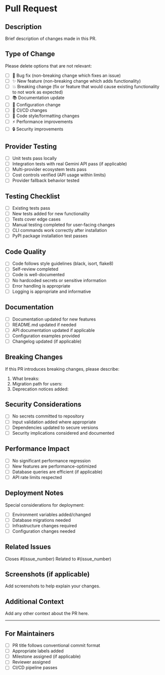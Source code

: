 # Pull Request

## Description

Brief description of changes made in this PR.

## Type of Change

Please delete options that are not relevant:

- [ ] 🐛 Bug fix (non-breaking change which fixes an issue)
- [ ] ✨ New feature (non-breaking change which adds functionality)  
- [ ] 💥 Breaking change (fix or feature that would cause existing functionality to not work as expected)
- [ ] 📚 Documentation update
- [ ] 🔧 Configuration change
- [ ] 🤖 CI/CD changes
- [ ] 🎨 Code style/formatting changes
- [ ] ⚡ Performance improvements
- [ ] 🔒 Security improvements

## Provider Testing

- [ ] Unit tests pass locally
- [ ] Integration tests with real Gemini API pass (if applicable)
- [ ] Multi-provider ecosystem tests pass
- [ ] Cost controls verified (API usage within limits)
- [ ] Provider fallback behavior tested

## Testing Checklist

- [ ] Existing tests pass
- [ ] New tests added for new functionality
- [ ] Tests cover edge cases
- [ ] Manual testing completed for user-facing changes
- [ ] CLI commands work correctly after installation
- [ ] PyPI package installation test passes

## Code Quality

- [ ] Code follows style guidelines (black, isort, flake8)
- [ ] Self-review completed
- [ ] Code is well-documented
- [ ] No hardcoded secrets or sensitive information
- [ ] Error handling is appropriate
- [ ] Logging is appropriate and informative

## Documentation

- [ ] Documentation updated for new features
- [ ] README.md updated if needed
- [ ] API documentation updated if applicable
- [ ] Configuration examples provided
- [ ] Changelog updated (if applicable)

## Breaking Changes

If this PR introduces breaking changes, please describe:

1. What breaks:
2. Migration path for users:
3. Deprecation notices added:

## Security Considerations

- [ ] No secrets committed to repository
- [ ] Input validation added where appropriate
- [ ] Dependencies updated to secure versions
- [ ] Security implications considered and documented

## Performance Impact

- [ ] No significant performance regression
- [ ] New features are performance-optimized
- [ ] Database queries are efficient (if applicable)
- [ ] API rate limits respected

## Deployment Notes

Special considerations for deployment:

- [ ] Environment variables added/changed
- [ ] Database migrations needed
- [ ] Infrastructure changes required
- [ ] Configuration changes needed

## Related Issues

Closes #(issue_number)
Related to #(issue_number)

## Screenshots (if applicable)

Add screenshots to help explain your changes.

## Additional Context

Add any other context about the PR here.

---

## For Maintainers

- [ ] PR title follows conventional commit format
- [ ] Appropriate labels added
- [ ] Milestone assigned (if applicable)
- [ ] Reviewer assigned
- [ ] CI/CD pipeline passes